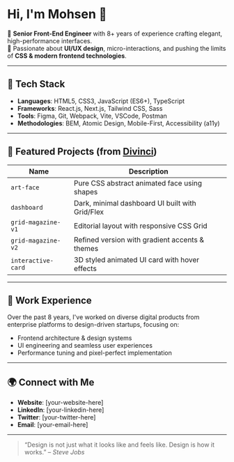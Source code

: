 # Hi, I'm Mohsen 👋

🎯 **Senior Front-End Engineer** with 8+ years of experience crafting elegant, high-performance interfaces.  
🎨 Passionate about **UI/UX design**, micro-interactions, and pushing the limits of **CSS & modern frontend technologies**.

---

## 🔧 Tech Stack
- **Languages**: HTML5, CSS3, JavaScript (ES6+), TypeScript  
- **Frameworks**: React.js, Next.js, Tailwind CSS, Sass  
- **Tools**: Figma, Git, Webpack, Vite, VSCode, Postman  
- **Methodologies**: BEM, Atomic Design, Mobile-First, Accessibility (a11y)

---

## 📁 Featured Projects (from [Divinci](https://github.com/MohsenRazaniDev/Divinci))

| Name                | Description                                     |
|---------------------|-------------------------------------------------|
| `art-face`          | Pure CSS abstract animated face using shapes   |
| `dashboard`         | Dark, minimal dashboard UI built with Grid/Flex|
| `grid-magazine-v1`  | Editorial layout with responsive CSS Grid      |
| `grid-magazine-v2`  | Refined version with gradient accents & themes |
| `interactive-card`  | 3D styled animated UI card with hover effects  |

---

## 💼 Work Experience

Over the past 8 years, I've worked on diverse digital products from enterprise platforms to design-driven startups, focusing on:  
- Frontend architecture & design systems  
- UI engineering and seamless user experiences  
- Performance tuning and pixel-perfect implementation

---

## 🌍 Connect with Me

- **Website**: [your-website-here]
- **LinkedIn**: [your-linkedin-here]
- **Twitter**: [your-twitter-here]
- **Email**: [your-email-here]

---

> “Design is not just what it looks like and feels like. Design is how it works.” – *Steve Jobs*
